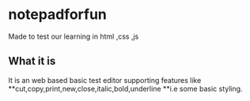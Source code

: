 # notepadforfun
Made to test our learning in html ,css ,js
## What it is
It is an web based basic test editor supporting features like **cut,copy,print,new,close,italic,bold,underline **i.e some basic styling.
